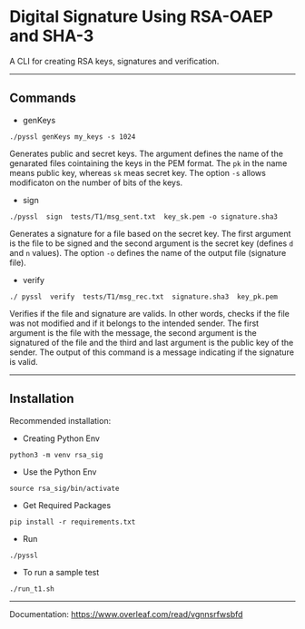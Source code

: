 # Digital Signature Using RSA-OAEP and SHA-3

A CLI for creating RSA keys, signatures and verification. 

---
## Commands
* genKeys
```console
./pyssl genKeys my_keys -s 1024
```

Generates public and secret keys. The argument defines the name of the genarated files cointaining the keys in the PEM format. The `pk` in the name means public key, whereas `sk` meas secret key. The option `-s` allows modificaton on the number of bits of the keys.

* sign 
```console
./pyssl  sign  tests/T1/msg_sent.txt  key_sk.pem -o signature.sha3
```
Generates a signature for a file based on the secret key. The first argument is the file to be signed and the second argument is the secret key (defines `d` and `n` values). The option `-o` defines the name of the output file (signature file).

* verify
```console
./ pyssl  verify  tests/T1/msg_rec.txt  signature.sha3  key_pk.pem
``` 
Verifies if the file and signature are valids. In other words, checks if the file was not modified and if it belongs to the intended sender. The first argument is the file with the message, the second argument is the signatured of the file and the third and last argument is the public key of the sender. The output of this command is a message indicating if the signature is valid.

---
## Installation

Recommended installation:
* Creating Python Env
```console
python3 -m venv rsa_sig
```

* Use the Python Env
```console
source rsa_sig/bin/activate
```

*  Get Required Packages
```console
pip install -r requirements.txt
```

* Run
```console
./pyssl
```

* To run a sample test
```console
./run_t1.sh
```
---
Documentation: 
https://www.overleaf.com/read/vgnnsrfwsbfd
